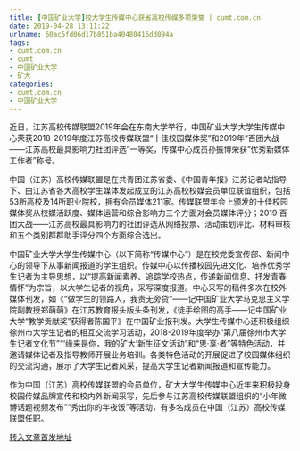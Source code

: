 ```yaml
---
title: [中国矿业大学]校大学生传媒中心获省高校传媒多项荣誉 | cumt.com.cn
date: 2019-04-28 13:11:22
urlname: 60ac5fd06d17b851ba40480416dd094a
tags: 
- cumt.com.cn
- cumt
- 中国矿业大学
- 矿大
categories:
- cumt.com.cn
- 中国矿业大学
---
```


近日，江苏高校传媒联盟2019年会在东南大学举行，中国矿业大学大学生传媒中心荣获2018-2019年度江苏高校传媒联盟“十佳校园媒体奖”和2019年“百团大战——江苏高校最具影响力社团评选”一等奖，传媒中心成员孙振博荣获“优秀新媒体工作者”称号。

中国（江苏）高校传媒联盟是在共青团江苏省委、《中国青年报》江苏记者站指导下、由江苏省各大高校学生媒体发起成立的江苏高校校媒会员单位联谊组织，包括53所高校及14所职业院校，拥有会员媒体211家。传媒联盟年会上颁发的十佳校园媒体奖从校媒活跃度、媒体运营和综合影响力三个方面对会员媒体评分；2019·百团大战——江苏高校最具影响力的社团评选从网络投票、活动策划评比、材料审核和五个类别群群助手评分四个方面综合选出。

中国矿业大学大学生传媒中心（以下简称“传媒中心”）是在校党委宣传部、新闻中心的领导下从事新闻报道的学生组织。传媒中心以传播校园先进文化、培养优秀学生记者为主导思想，以“提高新闻素养、追踪学校热点，传递新闻信息、抒发青春情怀”为宗旨，以大学生记者的视角，采写深度报道。中心采写的稿件多次在校外媒体刊发，如《“做学生的领路人，我责无旁贷”——记中国矿业大学马克思主义学院副教授郑萌萌》在江苏教育报头版头条刊发，《徒手绘图的高手——记中国矿业大学“教学贡献奖”获得者陈国平》在中国矿业报刊发。大学生传媒中心还积极组织徐州市大学生记者的相互交流学习活动，2018-2019年度举办“第八届徐州市大学生记者文化节”“‘缘来是你，我的矿大’新生征文活动”和“思·享·者”等特色活动，并邀请媒体记者及指导教师开展业务培训。各类特色活动的开展促进了校园媒体组织的交流沟通，展示了大学生记者风采，提高大学生记者新闻报道和宣传能力。

作为中国（江苏）高校传媒联盟的会员单位，矿大大学生传媒中心近年来积极投身校园传媒品牌宣传和校内外新闻采写，先后参与江苏高校传媒联盟组织的“小年微博话题视频发布”“秀出你的年夜饭”等活动，有多名成员在中国（江苏）高校传媒联盟任职。

[转入文章首发地址](http://xwzx.cumt.edu.cn/f8/85/c513a522373/page.htm)